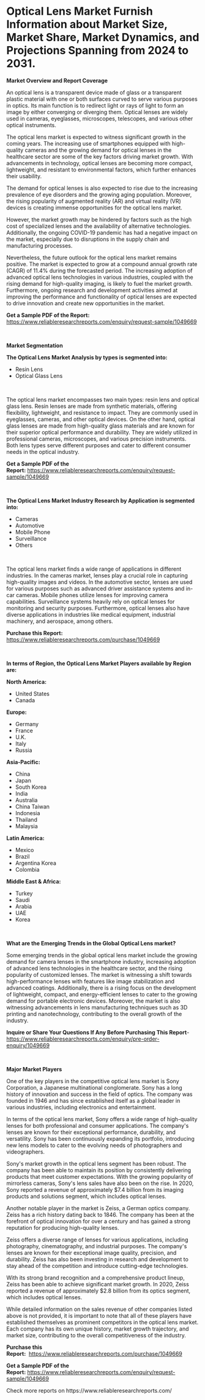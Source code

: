 <p><h1>Optical Lens Market Furnish Information about Market Size, Market Share, Market Dynamics, and Projections Spanning from 2024 to 2031.</h1></p><p><strong>Market Overview and Report Coverage</strong></p>
<p><p>An optical lens is a transparent device made of glass or a transparent plastic material with one or both surfaces curved to serve various purposes in optics. Its main function is to redirect light or rays of light to form an image by either converging or diverging them. Optical lenses are widely used in cameras, eyeglasses, microscopes, telescopes, and various other optical instruments.</p><p>The optical lens market is expected to witness significant growth in the coming years. The increasing use of smartphones equipped with high-quality cameras and the growing demand for optical lenses in the healthcare sector are some of the key factors driving market growth. With advancements in technology, optical lenses are becoming more compact, lightweight, and resistant to environmental factors, which further enhances their usability.</p><p>The demand for optical lenses is also expected to rise due to the increasing prevalence of eye disorders and the growing aging population. Moreover, the rising popularity of augmented reality (AR) and virtual reality (VR) devices is creating immense opportunities for the optical lens market.</p><p>However, the market growth may be hindered by factors such as the high cost of specialized lenses and the availability of alternative technologies. Additionally, the ongoing COVID-19 pandemic has had a negative impact on the market, especially due to disruptions in the supply chain and manufacturing processes.</p><p>Nevertheless, the future outlook for the optical lens market remains positive. The market is expected to grow at a compound annual growth rate (CAGR) of 11.4% during the forecasted period. The increasing adoption of advanced optical lens technologies in various industries, coupled with the rising demand for high-quality imaging, is likely to fuel the market growth. Furthermore, ongoing research and development activities aimed at improving the performance and functionality of optical lenses are expected to drive innovation and create new opportunities in the market.</p></p>
<p><strong>Get a Sample PDF of the Report:</strong> <a href="https://www.reliableresearchreports.com/enquiry/request-sample/1049669">https://www.reliableresearchreports.com/enquiry/request-sample/1049669</a></p>
<p>&nbsp;</p>
<p><strong>Market Segmentation</strong></p>
<p><strong>The Optical Lens Market Analysis by types is segmented into:</strong></p>
<p><ul><li>Resin Lens</li><li>Optical Glass Lens</li></ul></p>
<p>&nbsp;</p>
<p><p>The optical lens market encompasses two main types: resin lens and optical glass lens. Resin lenses are made from synthetic materials, offering flexibility, lightweight, and resistance to impact. They are commonly used in eyeglasses, cameras, and other optical devices. On the other hand, optical glass lenses are made from high-quality glass materials and are known for their superior optical performance and durability. They are widely utilized in professional cameras, microscopes, and various precision instruments. Both lens types serve different purposes and cater to different consumer needs in the optical industry.</p></p>
<p><strong>Get a Sample PDF of the Report:</strong>&nbsp;<a href="https://www.reliableresearchreports.com/enquiry/request-sample/1049669">https://www.reliableresearchreports.com/enquiry/request-sample/1049669</a></p>
<p>&nbsp;</p>
<p><strong>The Optical Lens Market Industry Research by Application is segmented into:</strong></p>
<p><ul><li>Cameras</li><li>Automotive</li><li>Mobile Phone</li><li>Surveillance</li><li>Others</li></ul></p>
<p>&nbsp;</p>
<p><p>The optical lens market finds a wide range of applications in different industries. In the cameras market, lenses play a crucial role in capturing high-quality images and videos. In the automotive sector, lenses are used for various purposes such as advanced driver assistance systems and in-car cameras. Mobile phones utilize lenses for improving camera capabilities. Surveillance systems heavily rely on optical lenses for monitoring and security purposes. Furthermore, optical lenses also have diverse applications in industries like medical equipment, industrial machinery, and aerospace, among others.</p></p>
<p><strong>Purchase this Report:</strong>&nbsp; <a href="https://www.reliableresearchreports.com/purchase/1049669">https://www.reliableresearchreports.com/purchase/1049669</a></p>
<p>&nbsp;</p>
<p><strong>In terms of Region, the Optical Lens Market Players available by Region are:</strong></p>
<p>
    <p> <strong> North America: </strong>
        <ul>
            <li>United States</li>
            <li>Canada</li>
        </ul>
        </p> 
    <p> <strong> Europe: </strong>
        <ul>
            <li>Germany</li>
            <li>France</li>
            <li>U.K.</li>
            <li>Italy</li>
            <li>Russia</li>
        </ul>
        </p> 
    <p> <strong> Asia-Pacific: </strong>
        <ul>
            <li>China</li>
            <li>Japan</li>
            <li>South Korea</li>
            <li>India</li>
            <li>Australia</li>
            <li>China Taiwan</li>
            <li>Indonesia</li>
            <li>Thailand</li>
            <li>Malaysia</li>
        </ul>
        </p> 
    <p> <strong> Latin America: </strong>
        <ul>
            <li>Mexico</li>
            <li>Brazil</li>
            <li>Argentina Korea</li>
            <li>Colombia</li>
        </ul>
        </p> 
    <p> <strong> Middle East & Africa: </strong>
        <ul>
            <li>Turkey</li>
            <li>Saudi</li>
            <li>Arabia</li>
            <li>UAE</li>
            <li>Korea</li>
        </ul>
    </p>
    </p>
<p>&nbsp;</p>
<p><strong>What are the Emerging Trends in the Global Optical Lens market?</strong></p>
<p><p>Some emerging trends in the global optical lens market include the growing demand for camera lenses in the smartphone industry, increasing adoption of advanced lens technologies in the healthcare sector, and the rising popularity of customized lenses. The market is witnessing a shift towards high-performance lenses with features like image stabilization and advanced coatings. Additionally, there is a rising focus on the development of lightweight, compact, and energy-efficient lenses to cater to the growing demand for portable electronic devices. Moreover, the market is also witnessing advancements in lens manufacturing techniques such as 3D printing and nanotechnology, contributing to the overall growth of the industry.</p></p>
<p><strong>Inquire or Share Your Questions If Any Before Purchasing This Report</strong>- <a href="https://www.reliableresearchreports.com/enquiry/pre-order-enquiry/1049669">https://www.reliableresearchreports.com/enquiry/pre-order-enquiry/1049669</a></p>
<p>&nbsp;</p>
<p><strong>Major Market Players</strong></p>
<p><p>One of the key players in the competitive optical lens market is Sony Corporation, a Japanese multinational conglomerate. Sony has a long history of innovation and success in the field of optics. The company was founded in 1946 and has since established itself as a global leader in various industries, including electronics and entertainment.</p><p>In terms of the optical lens market, Sony offers a wide range of high-quality lenses for both professional and consumer applications. The company's lenses are known for their exceptional performance, durability, and versatility. Sony has been continuously expanding its portfolio, introducing new lens models to cater to the evolving needs of photographers and videographers.</p><p>Sony's market growth in the optical lens segment has been robust. The company has been able to maintain its position by consistently delivering products that meet customer expectations. With the growing popularity of mirrorless cameras, Sony's lens sales have also been on the rise. In 2020, Sony reported a revenue of approximately $7.4 billion from its imaging products and solutions segment, which includes optical lenses.</p><p>Another notable player in the market is Zeiss, a German optics company. Zeiss has a rich history dating back to 1846. The company has been at the forefront of optical innovation for over a century and has gained a strong reputation for producing high-quality lenses.</p><p>Zeiss offers a diverse range of lenses for various applications, including photography, cinematography, and industrial purposes. The company's lenses are known for their exceptional image quality, precision, and durability. Zeiss has also been investing in research and development to stay ahead of the competition and introduce cutting-edge technologies.</p><p>With its strong brand recognition and a comprehensive product lineup, Zeiss has been able to achieve significant market growth. In 2020, Zeiss reported a revenue of approximately $2.8 billion from its optics segment, which includes optical lenses.</p><p>While detailed information on the sales revenue of other companies listed above is not provided, it is important to note that all of these players have established themselves as prominent competitors in the optical lens market. Each company has its own unique history, market growth trajectory, and market size, contributing to the overall competitiveness of the industry.</p></p>
<p><strong>Purchase this Report:</strong>&nbsp;&nbsp;<a href="https://www.reliableresearchreports.com/purchase/1049669">https://www.reliableresearchreports.com/purchase/1049669</a></p>
<p></p>
<p><strong>Get a Sample PDF of the Report:</strong>&nbsp;<a href="https://www.reliableresearchreports.com/enquiry/request-sample/1049669">https://www.reliableresearchreports.com/enquiry/request-sample/1049669</a></p>
<p>Check more reports on https://www.reliableresearchreports.com/</p>
